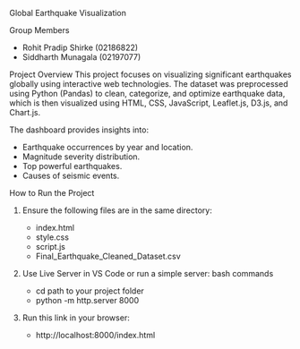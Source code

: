 Global Earthquake Visualization

Group Members
- Rohit Pradip Shirke (02186822)  
- Siddharth Munagala (02197077)


Project Overview
This project focuses on visualizing significant earthquakes globally using interactive web technologies. The dataset was preprocessed using Python (Pandas) to clean, categorize, and optimize earthquake data, which is then visualized using HTML, CSS, JavaScript, Leaflet.js, D3.js, and Chart.js.

The dashboard provides insights into:
- Earthquake occurrences by year and location.
- Magnitude severity distribution.
- Top powerful earthquakes.
- Causes of seismic events.



How to Run the Project
1. Ensure the following files are in the same directory:
   - index.html
   - style.css
   - script.js
   - Final_Earthquake_Cleaned_Dataset.csv

2. Use Live Server in VS Code or run a simple server:
   bash commands
   - cd path to your project folder
   - python -m http.server 8000

3. Run this link in your browser:
   - http://localhost:8000/index.html
